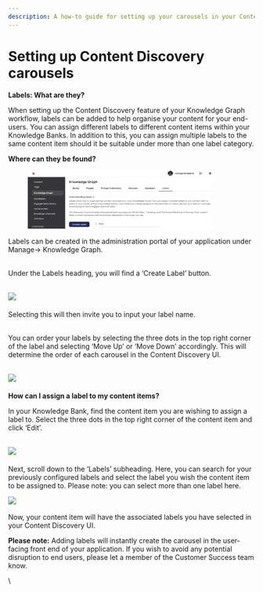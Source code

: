 ```yaml
---
description: A how-to guide for setting up your carousels in your Content Discovery UI.
---
```


# Setting up Content Discovery carousels

**Labels: What are they?**&#x20;

When setting up the Content Discovery feature of your Knowledge Graph workflow,  labels can be added to help organise your content for your end-users. You can assign different labels to different content items within your Knowledge Banks. In addition to this, you can assign multiple labels to the same content item should it be suitable under more than one label category.&#x20;



**Where can they be found?**

<div align="left">

<figure><img src="../../../../.gitbook/assets/Screenshot 2024-01-10 at 15.09.16.png" alt="" width="375"><figcaption></figcaption></figure>

</div>

Labels can be created in the administration portal of your application under Manage→ Knowledge Graph.&#x20;

\
Under the Labels heading, you will find a ‘Create Label’ button.&#x20;

\
![](https://lh7-us.googleusercontent.com/e1b4P5NBBL\_qSbyyUDdD-2CIC5Ljhwz-BIzhPue1r1p86Dkn\_dIypDOQ1MjSISGlMiNbvwVdK3izHjDHB7jLPQQ0JuoTEq888hvYiqQPlWmfILHRS0hEBioeV5e5XgpT88tUcge9VJ8yhT\_9zc5Wk8s)\
\
Selecting this will then invite you to input your label name.&#x20;

\
You can order your labels by selecting the three dots in the top right corner of the label and selecting ‘Move Up’ or ‘Move Down’ accordingly. This will determine the order of each carousel in the Content Discovery UI.&#x20;

\
![](https://lh7-us.googleusercontent.com/NjeKyq5IRVe5GOt4Q5kOAdlKtDypUOX28vlB8v6NTdtGrcxCXM-KRex0Ldd2TGWiAB1KII3rOhcqXqnMiN7L5qQ0EI1BX7XEKeO-cH391gjp3j7lx4sNdt9BJ6M1kzpOK8ekvxrAD\_NnBBXR47qZ3OE)\
\
**How can I assign a label to my content items?**&#x20;

In your Knowledge Bank, find the content item you are wishing to assign a label to. Select the three dots in the top right corner of the content item and click ‘Edit’.&#x20;

\
![](https://lh7-us.googleusercontent.com/kPZ\_EJ9LCTz7jTq2SuDt8tC0DvLlTtA7FG9XD5p1Vo5IK4zwcmeZIgKcXga3yywGNErxQGWGjZq6EFibCH2Lt0qUKez9JZaCco-F1fipTU3xlx8BYuC6HN9K3WXLro3eaUSd0br8w2fMDGb7Dk0kzwA)\
\
Next, scroll down to the ‘Labels’ subheading. Here, you can search for your previously configured labels and select the label you wish the content item to be assigned to. Please note: you can select more than one label here.

&#x20;![](https://lh7-us.googleusercontent.com/GcG19Ny1cbZtOXsaQDGHlVZpbJgUCRn\_MepLMCBr7RWvuwYOII3nkj4jB8Kvv7E0JtmoB1ArZkxY83ihf-25x5lJInZpjb6nmgk7FHIFVYNlyfD0P2988LFzhFx7htxCxmqfp7JpcFtCZhIz9UGR38I)

Now, your content item will have the associated labels you have selected in your Content Discovery UI.&#x20;

**Please note:** Adding labels will instantly create the carousel in the user-facing front end of your application. If you wish to avoid any potential disruption to end users, please let a member of the Customer Success team know.&#x20;

\
